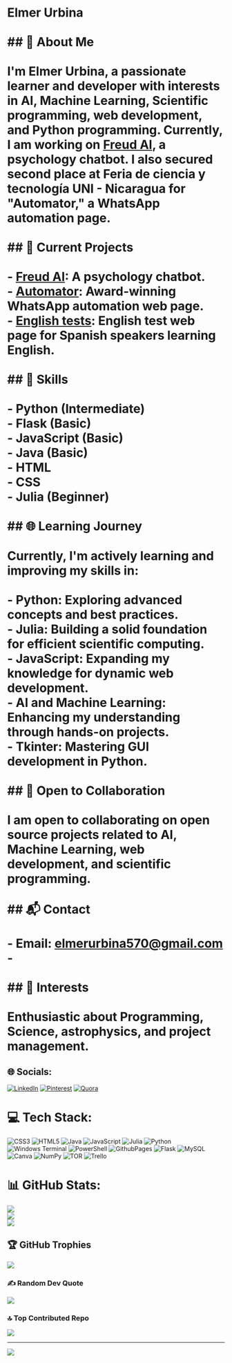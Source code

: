 
# Elmer Urbina<br><br>## 💫 About Me<br><br>I'm Elmer Urbina, a passionate learner and developer with interests in AI, Machine Learning, Scientific programming, web development, and Python programming. Currently, I am working on [Freud AI](https://github.com/elmerurbina/Freud.AI), a psychology chatbot. I also secured second place at Feria de ciencia y tecnología UNI - Nicaragua for "Automator," a WhatsApp automation page.<br><br>## 🚀 Current Projects<br><br>- [Freud AI](https://github.com/elmerurbina/Freud.AI): A psychology chatbot.<br>- [Automator](https://github.com/elmerurbina/Automator): Award-winning WhatsApp automation web page.<br>- [English tests](https://elmerurbina.github.io/English/): English test web page for Spanish speakers learning English.<br><br>## 🔧 Skills<br><br>- Python (Intermediate)<br>- Flask (Basic)<br>- JavaScript (Basic)<br>- Java (Basic)<br>- HTML<br>- CSS<br>- Julia (Beginner)<br><br>## 🌐 Learning Journey<br><br>Currently, I'm actively learning and improving my skills in:<br><br>- **Python:** Exploring advanced concepts and best practices.<br>- **Julia:** Building a solid foundation for efficient scientific computing.<br>- **JavaScript:** Expanding my knowledge for dynamic web development.<br>- **AI and Machine Learning:** Enhancing my understanding through hands-on projects.<br>- **Tkinter:** Mastering GUI development in Python.<br><br>## 🌟 Open to Collaboration<br><br>I am open to collaborating on open source projects related to AI, Machine Learning, web development, and scientific programming.<br><br>## 📬 Contact<br><br>- Email: [elmerurbina570@gmail.com](mailto:elmerurbina570@gmail.com)<br>- <br><br>## 🌈 Interests<br><br>Enthusiastic about Programming, Science, astrophysics, and project management.<br>


## 🌐 Socials:
[![LinkedIn](https://img.shields.io/badge/LinkedIn-%230077B5.svg?logo=linkedin&logoColor=white)](https://linkedin.com/in/httpelmer-urbina-meneses-290a3b208?utm_source=share&utm_campaign=share_via&utm_content=profile&utm_medium=android_app) [![Pinterest](https://img.shields.io/badge/Pinterest-%23E60023.svg?logo=Pinterest&logoColor=white)](https://pinterest.com/elmerurbina570) [![Quora](https://img.shields.io/badge/Quora-%23B92B27.svg?logo=Quora&logoColor=white)](https://quora.com/profile/Elmer-Urbina-Meneses) 

# 💻 Tech Stack:
![CSS3](https://img.shields.io/badge/css3-%231572B6.svg?style=for-the-badge&logo=css3&logoColor=white) ![HTML5](https://img.shields.io/badge/html5-%23E34F26.svg?style=for-the-badge&logo=html5&logoColor=white) ![Java](https://img.shields.io/badge/java-%23ED8B00.svg?style=for-the-badge&logo=openjdk&logoColor=white) ![JavaScript](https://img.shields.io/badge/javascript-%23323330.svg?style=for-the-badge&logo=javascript&logoColor=%23F7DF1E) ![Julia](https://img.shields.io/badge/-Julia-9558B2?style=for-the-badge&logo=julia&logoColor=white) ![Python](https://img.shields.io/badge/python-3670A0?style=for-the-badge&logo=python&logoColor=ffdd54) ![Windows Terminal](https://img.shields.io/badge/Windows%20Terminal-%234D4D4D.svg?style=for-the-badge&logo=windows-terminal&logoColor=white) ![PowerShell](https://img.shields.io/badge/PowerShell-%235391FE.svg?style=for-the-badge&logo=powershell&logoColor=white) ![GithubPages](https://img.shields.io/badge/github%20pages-121013?style=for-the-badge&logo=github&logoColor=white) ![Flask](https://img.shields.io/badge/flask-%23000.svg?style=for-the-badge&logo=flask&logoColor=white) ![MySQL](https://img.shields.io/badge/mysql-%2300000f.svg?style=for-the-badge&logo=mysql&logoColor=white) ![Canva](https://img.shields.io/badge/Canva-%2300C4CC.svg?style=for-the-badge&logo=Canva&logoColor=white) ![NumPy](https://img.shields.io/badge/numpy-%23013243.svg?style=for-the-badge&logo=numpy&logoColor=white) ![TOR](https://img.shields.io/badge/tor-%237E4798.svg?style=for-the-badge&logo=tor-project&logoColor=white) ![Trello](https://img.shields.io/badge/Trello-%23026AA7.svg?style=for-the-badge&logo=Trello&logoColor=white)
# 📊 GitHub Stats:
![](https://github-readme-stats.vercel.app/api?username=elmerurbina&theme=dark&hide_border=false&include_all_commits=false&count_private=false)<br/>
![](https://github-readme-streak-stats.herokuapp.com/?user=elmerurbina&theme=dark&hide_border=false)<br/>
![](https://github-readme-stats.vercel.app/api/top-langs/?username=elmerurbina&theme=dark&hide_border=false&include_all_commits=false&count_private=false&layout=compact)

## 🏆 GitHub Trophies
![](https://github-profile-trophy.vercel.app/?username=elmerurbina&theme=radical&no-frame=false&no-bg=true&margin-w=4)

### ✍️ Random Dev Quote
![](https://quotes-github-readme.vercel.app/api?type=horizontal&theme=radical)

### 🔝 Top Contributed Repo
![](https://github-contributor-stats.vercel.app/api?username=elmerurbina&limit=5&theme=dark&combine_all_yearly_contributions=true)

---
[![](https://visitcount.itsvg.in/api?id=elmerurbina&icon=0&color=0)](https://visitcount.itsvg.in)

<!-- Proudly created with GPRM ( https://gprm.itsvg.in ) -->
